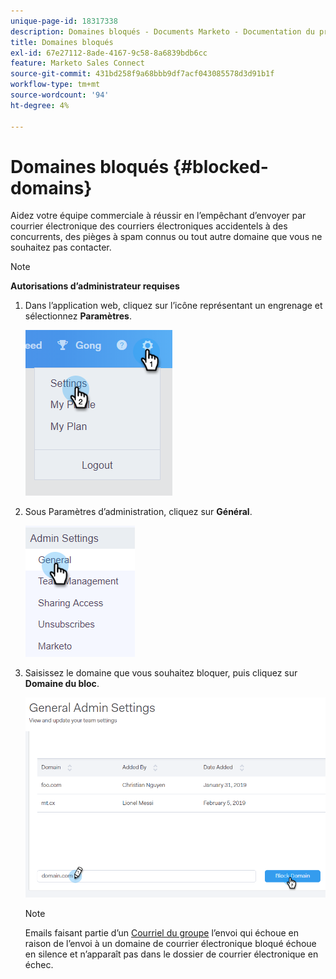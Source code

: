 ```yaml
---
unique-page-id: 18317338
description: Domaines bloqués - Documents Marketo - Documentation du produit
title: Domaines bloqués
exl-id: 67e27112-8ade-4167-9c58-8a6839bdb6cc
feature: Marketo Sales Connect
source-git-commit: 431bd258f9a68bbb9df7acf043085578d3d91b1f
workflow-type: tm+mt
source-wordcount: '94'
ht-degree: 4%

---
```


# Domaines bloqués {#blocked-domains}

Aidez votre équipe commerciale à réussir en l’empêchant d’envoyer par courrier électronique des courriers électroniques accidentels à des concurrents, des pièges à spam connus ou tout autre domaine que vous ne souhaitez pas contacter.

>[!NOTE]
>
>**Autorisations d’administrateur requises**

1. Dans l’application web, cliquez sur l’icône représentant un engrenage et sélectionnez **Paramètres**.

   ![](assets/one-3.png)

1. Sous Paramètres d’administration, cliquez sur **Général**.

   ![](assets/two-3.png)

1. Saisissez le domaine que vous souhaitez bloquer, puis cliquez sur **Domaine du bloc**.

   ![](assets/three-3.png)

   >[!NOTE]
   >
   >Emails faisant partie d’un [Courriel du groupe](/help/marketo/product-docs/marketo-sales-connect/email/using-the-compose-window/sending-emails-via-group-email.md) l’envoi qui échoue en raison de l’envoi à un domaine de courrier électronique bloqué échoue en silence et n’apparaît pas dans le dossier de courrier électronique en échec.
